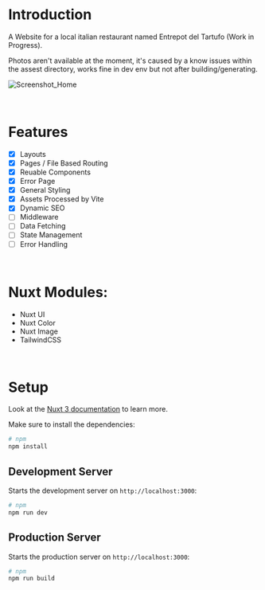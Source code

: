 # Introduction

A Website for a local italian restaurant named Entrepot del Tartufo (Work in Progress).

Photos aren't available at the moment, it's caused by a know issues within the assest directory, works fine in dev env but not after building/generating.

![Screenshot_Home](https://github.com/BeraSenol/Website-Entrepot-Del-Tartufo/blob/807f8f06560b98ceebedbe6f2ffa219f1909eb12/readme/screenshot_home.png)

<br>

# Features

- [x] Layouts
- [x] Pages / File Based Routing
- [x] Reuable Components
- [x] Error Page
- [x] General Styling
- [x] Assets Processed by Vite
- [x] Dynamic SEO
- [ ] Middleware
- [ ] Data Fetching
- [ ] State Management
- [ ] Error Handling

<br>

# Nuxt Modules:

- Nuxt UI
- Nuxt Color
- Nuxt Image
- TailwindCSS

<br>

# Setup

Look at the [Nuxt 3 documentation](https://nuxt.com/docs/getting-started/introduction) to learn more.

Make sure to install the dependencies:

```bash
# npm
npm install
```

## Development Server

Starts the development server on `http://localhost:3000`:

```bash
# npm
npm run dev
```

## Production Server

Starts the production server on `http://localhost:3000`:

```bash
# npm
npm run build
```
